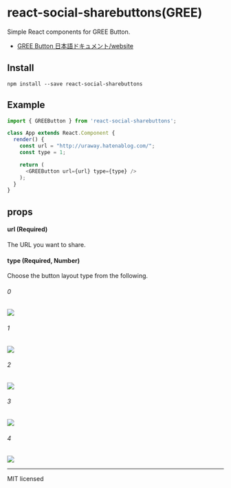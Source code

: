 # react-social-sharebuttons(GREE)
Simple React components for GREE Button.

- [GREE Button 日本語ドキュメント/website](http://uraway.hatenablog.com/entry/2016/02/07/000000)

## Install
```
npm install --save react-social-sharebuttons
```

## Example
```javascript
import { GREEButton } from 'react-social-sharebuttons';

class App extends React.Component {
  render() {
    const url = "http://uraway.hatenablog.com/";
    const type = 1;

    return (
      <GREEButton url={url} type={type} />
    );
  }
}
```

## props

#### url (Required)
The URL you want to share.

#### type (Required, Number)
Choose the button layout type from the following.

###### 0
![](http://i.imgur.com/hcYxXQY.png)

###### 1
![](http://i.imgur.com/1gHRrFF.png)

###### 2
![](http://i.imgur.com/ENTedp8.png)

###### 3
![](http://i.imgur.com/QwIw039.png)

###### 4
![](http://i.imgur.com/CFQNkOr.png)



---
MIT licensed
